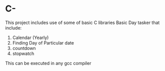 # C-
This project includes use of some of basic C libraries
Basic Day tasker that include:
1. Calendar (Yearly)
2. Finding Day of Particular date
3. countdown
4. stopwatch

This can be executed in any gcc compiler
